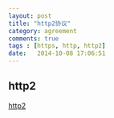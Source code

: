 ```yaml
---
layout: post
title: "http2协议"
category: agreement
comments: true
tags : [https, http, http2]
date:   2014-10-08 17:06:51
---
```


## http2

[http2](http://yuedu.baidu.com/ebook/478d1a62376baf1ffc4fad99?pn=1&rf=http%3A%2F%2Fyuedu.baidu.com%2Febook%2F478d1a62376baf1ffc4fad99)
